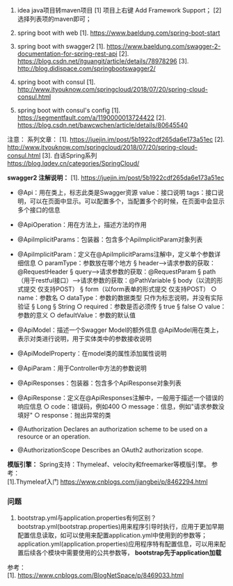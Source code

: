 
1. idea java项目转maven项目
[1] 项目上右键 Add Framework Support；
[2] 选择列表项的maven即可；

2. spring boot with web
[1]. https://www.baeldung.com/spring-boot-start

3. spring boot with swagger2 
[1]. https://www.baeldung.com/swagger-2-documentation-for-spring-rest-api
[2]. https://blog.csdn.net/itguangit/article/details/78978296
[3]. http://blog.didispace.com/springbootswagger2/

4. spring boot with consul 
[1]. http://www.ityouknow.com/springcloud/2018/07/20/spring-cloud-consul.html

5. spring boot with consul's config 
[1]. https://segmentfault.com/a/1190000013724422
[2]. https://blog.csdn.net/bawcwchen/article/details/80645540


注意：
系列文章：
[1]. https://juejin.im/post/5b1922cdf265da6e173a51ec
[2]. http://www.ityouknow.com/springcloud/2018/07/20/spring-cloud-consul.html
[3]. 白话Spring系列 https://blog.lqdev.cn/categories/SpringCloud/


**swagger2 注解说明：**
[1]. https://juejin.im/post/5b1922cdf265da6e173a51ec
- @Api：用在类上，标志此类是Swagger资源
	value：接口说明
	tags：接口说明，可以在页面中显示。可以配置多个，当配置多个的时候，在页面中会显示多个接口的信息

- @ApiOperation：用在方法上，描述方法的作用

- @ApiImplicitParams：包装器：包含多个ApiImplicitParam对象列表

- @ApiImplicitParam：定义在@ApiImplicitParams注解中，定义单个参数详细信息
		○ paramType：参数放在哪个地方
			§ header-->请求参数的获取：@RequestHeader
			§ query-->请求参数的获取：@RequestParam
			§ path（用于restful接口）-->请求参数的获取：@PathVariable
			§ body（以流的形式提交 仅支持POST）
			§ form（以form表单的形式提交 仅支持POST）
		○ name：参数名
		○ dataType：参数的数据类型 只作为标志说明，并没有实际验证
			§ Long
			§ String
		○ required：参数是否必须传
			§ true
			§ false
		○ value：参数的意义
		○ defaultValue：参数的默认值

- @ApiModel：描述一个Swagger Model的额外信息
	@ApiModel用在类上，表示对类进行说明，用于实体类中的参数接收说明
	
- @ApiModelProperty：在model类的属性添加属性说明

- @ApiParam：用于Controller中方法的参数说明

- @ApiResponses：包装器：包含多个ApiResponse对象列表
	
- @ApiResponse：定义在@ApiResponses注解中，一般用于描述一个错误的响应信息
		○ code：错误码，例如400
		○ message：信息，例如"请求参数没填好"
		○ response：抛出异常的类
		
- @Authorization	Declares an authorization scheme to be used on a resource or an operation.

- @AuthorizationScope	Describes an OAuth2 authorization scope.


**模版引擎：**
Spring支持：Thymeleaf、velocity和freemarker等模版引擎。
参考：  
[1].Thymeleaf入门 https://www.cnblogs.com/jiangbei/p/8462294.html

### 问题
1. bootstrap.yml与application.properties有何区别？  
bootstrap.yml(bootstrap.properties)用来程序引导时执行，应用于更加早期配置信息读取，如可以使用来配置application.yml中使用到的参数等；
application.yml(application.properties)应用程序特有配置信息，可以用来配置后续各个模块中需要使用的公共参数等，
**bootstrap先于application加载**

参考：  
[1]. https://www.cnblogs.com/BlogNetSpace/p/8469033.html
